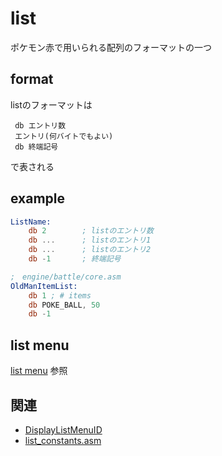 # list

ポケモン赤で用いられる配列のフォーマットの一つ

## format

listのフォーマットは

```
 db エントリ数
 エントリ(何バイトでもよい)
 db 終端記号
```

で表される

## example

```asm
ListName:
    db 2        ; listのエントリ数
    db ...      ; listのエントリ1
    db ...      ; listのエントリ2
    db -1       ; 終端記号

;　engine/battle/core.asm 
OldManItemList:
	db 1 ; # items
	db POKE_BALL, 50
	db -1
```

## list menu

[list menu](./list_menu.md) 参照 

## 関連

- [DisplayListMenuID](./../home.asm)
- [list_constants.asm](./../constants/list_constants.asm)
